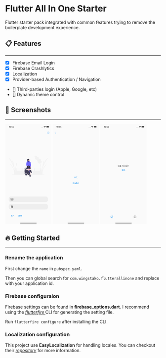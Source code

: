 # Flutter All In One Starter

Flutter starter pack integrated with common features trying to remove the boilerplate development experience.

## 📋 Features
---

- [x] Firebase Email Login
- [x] Firebase Crashlytics
- [x] Localization
- [x] Provider-based Authentication / Navigation
- [] Third-parties login (Apple, Google, etc)
- [] Dynamic theme control

## 📱 Screenshots
---

<p>
<img src="/screenshots/ios-login.png" width="150"> 
<img src="/screenshots/ios-lang.png" width="150">
<img src="/screenshots/ios-feature.png" width="150">
</p>

## 🔥 Getting Started
---

### Rename the application

First change the ```name``` in ```pubspec.yaml```.

Then you can global search for ``` com.wingstako.flutterallinone ``` and replace with your application id.

### Firebase configuraion
Firebase settings can be found in **firebase_options.dart**. I recommend using the [ *flutterfire* ]('https://firebase.flutter.dev/docs/cli/') CLI for generating the setting file.

Run ```flutterfire configure``` after installing the CLI. 


### Localization configuration
This project use **EasyLocalization** for handling locales. You can checkout their [*repository*]('https://github.com/aissat/easy_localization') for more information. 


